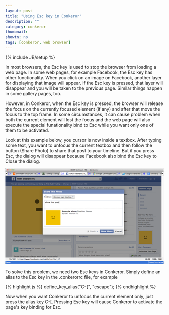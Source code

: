 ```yaml
---
layout: post
title: "Using Esc key in Conkeror"
description: ""
category: conkeror
thumbnail: 
showtn: no
tags: [conkeror, web browser]
---
```

{% include JB/setup %}

In most browsers, the Esc key is used to stop the browser from loading a web
page. In some web pages, for example Facebook, the Esc key has other
functionality. When you click on an image on Facebook, another layer for displaying
that image will appear. If the Esc key is pressed, that layer will disappear and
you will be taken to the previous page. Similar things happen in some gallery
pages, too.

<!-- more -->

However, in Conkeror, when the Esc key is pressed, the browser will release the
focus on the currently focused element (if any) and after that move the focus to
the top frame. In some circumstances, it can cause problem when both the current
element will lost the focus and the web page will also execute the special
funationality bind to Esc while you want only one of them to be activated.

Look at this example below, you cursor is now inside a textbox. After typing
some text, you want to unfocus the current textbox and then follow the button
(Share Photo) to share that post to your timeline. But if you press Esc, the
dialog will disappear because Facebook also bind the Esc key to Close the dialog.

![Example](/files/2013-08-08-using-esc-key-in-conkeror/example.png)

To solve this problem, we need two Esc keys in Conkeror. Simply define an alias
to the Esc key in the .conkerorrc file, for example

{% highlight js %}
define_key_alias("C-[", "escape");
{% endhighlight %}

Now when you want Conkeror to unfocus the current element only, just press the
alias key C-[. Pressing Esc key will cause Conkeror to activate the page's key
binding for Esc.
